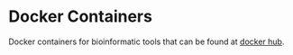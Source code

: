 # Docker Containers

Docker containers for bioinformatic tools that can be found at [docker hub](https://hub.docker.com/u/gregorysprenger).
